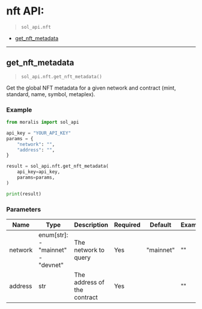 # nft API:

> `sol_api.nft`

- [get_nft_metadata](#get_nft_metadata)


---
## get_nft_metadata

> `sol_api.nft.get_nft_metadata()`

Get the global NFT metadata for a given network and contract (mint, standard, name, symbol, metaplex).


### Example
```python
from moralis import sol_api

api_key = "YOUR_API_KEY"
params = {
    "network": "", 
    "address": "", 
}

result = sol_api.nft.get_nft_metadata(
    api_key=api_key,
    params=params,
)

print(result)

```

### Parameters

| Name | Type | Description | Required | Default | Example |
|------|------|-------------|----------|---------|---------|
| network | enum[str]: <br/>- "mainnet"<br/>- "devnet" | The network to query | Yes | "mainnet" | "" |
| address | str | The address of the contract | Yes |  | "" |





